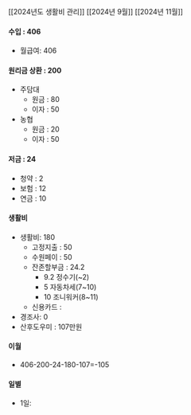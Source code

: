 [[2024년도 생활비 관리]]
[[2024년 9월]]
[[2024년 11월]]

#### 수입 : 406
- 월급여: 406

#### 원리금 상환 : 200
- 주담대 
	- 원금 : 80
	- 이자 : 50
- 농협 
	- 원금 : 20
	- 이자 : 50

#### 저금 : 24
- 청약 : 2
- 보험 : 12
- 연금 : 10

#### 생활비
- 생활비: 180
	- 고정지출 : 50
	- 수원페이 : 50
	- 잔존할부금 : 24.2
		- 9.2 정수기(~2)
		- 5 자동차세(7~10)
		- 10 조니워커(8~11)
	- 신용카드 : 
- 경조사: 0
- 산후도우미 : 107만원

#### 이월
- 406-200-24-180-107=-105

#### 일별
- 1일: 
